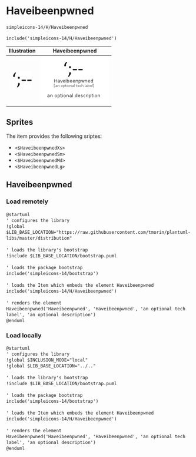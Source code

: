# Haveibeenpwned


```text
simpleicons-14/H/Haveibeenpwned
```

```text
include('simpleicons-14/H/Haveibeenpwned')
```



| Illustration | Haveibeenpwned |
| :---: | :---: |
| ![illustration for Illustration](../../simpleicons-14/H/Haveibeenpwned.png) | ![illustration for Haveibeenpwned](../../simpleicons-14/H/Haveibeenpwned.Local.png) |



## Sprites
The item provides the following sriptes:

- `<$HaveibeenpwnedXs>`
- `<$HaveibeenpwnedSm>`
- `<$HaveibeenpwnedMd>`
- `<$HaveibeenpwnedLg>`





## Haveibeenpwned

### Load remotely
```plantuml
@startuml
' configures the library
!global $LIB_BASE_LOCATION="https://raw.githubusercontent.com/tmorin/plantuml-libs/master/distribution"

' loads the library's bootstrap
!include $LIB_BASE_LOCATION/bootstrap.puml

' loads the package bootstrap
include('simpleicons-14/bootstrap')

' loads the Item which embeds the element Haveibeenpwned
include('simpleicons-14/H/Haveibeenpwned')

' renders the element
Haveibeenpwned('Haveibeenpwned', 'Haveibeenpwned', 'an optional tech label', 'an optional description')
@enduml
```

### Load locally
```plantuml
@startuml
' configures the library
!global $INCLUSION_MODE="local"
!global $LIB_BASE_LOCATION="../.."

' loads the library's bootstrap
!include $LIB_BASE_LOCATION/bootstrap.puml

' loads the package bootstrap
include('simpleicons-14/bootstrap')

' loads the Item which embeds the element Haveibeenpwned
include('simpleicons-14/H/Haveibeenpwned')

' renders the element
Haveibeenpwned('Haveibeenpwned', 'Haveibeenpwned', 'an optional tech label', 'an optional description')
@enduml
```

